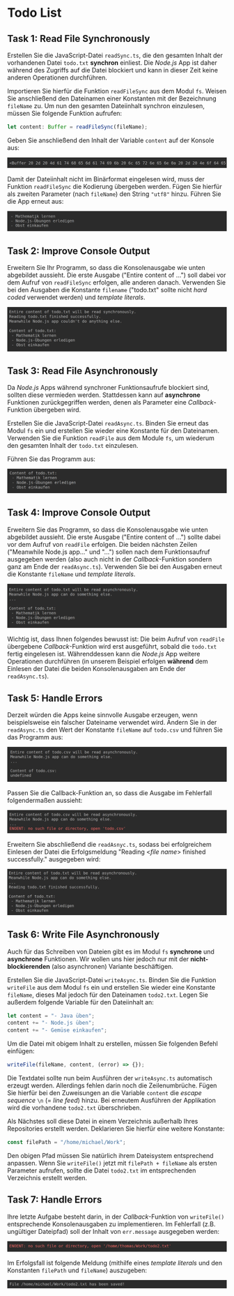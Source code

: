 # Todo List

## Task 1: Read File Synchronously

Erstellen Sie die JavaScript-Datei `readSync.ts`, die den gesamten Inhalt der vorhandenen Datei `todo.txt` **synchron** einliest. Die *Node.js* App ist daher während des Zugriffs auf die Datei blockiert und kann in dieser Zeit keine anderen Operationen durchführen.

Importieren Sie hierfür die Funktion `readFileSync` aus dem Modul `fs`. Weisen Sie anschließend den Dateinamen einer Konstanten mit der Bezeichnung `fileName` zu. Um nun den gesamten Dateiinhalt synchron einzulesen, müssen Sie folgende Funktion aufrufen:

```javascript
let content: Buffer = readFileSync(fileName);
```

Geben Sie anschließend den Inhalt der Variable `content` auf der Konsole aus:

![img](./images/runSyncRead1.png)

Damit der Dateiinhalt nicht im Binärformat eingelesen wird, muss der Funktion `readFileSync` die Kodierung übergeben werden. Fügen Sie hierfür als zweiten Parameter (nach `fileName`) den String `"utf8"`  hinzu. Führen Sie die App erneut aus:

![img](./images/runSyncRead2.png)

## Task 2: Improve Console Output

Erweitern Sie Ihr Programm, so dass die Konsolenausgabe wie unten abgebildet aussieht. Die erste Ausgabe ("Entire content of ...") soll dabei vor dem Aufruf von `readFileSync` erfolgen, alle anderen danach. Verwenden Sie bei den Ausgaben die Konstante `filename` ("todo.txt" sollte nicht *hard coded* verwendet werden) und *template literals*.

![img](./images/runSyncRead3.png)

## Task 3: Read File Asynchronously

Da *Node.js* Apps während synchroner Funktionsaufrufe blockiert sind, sollten diese vermieden werden. Stattdessen kann auf **asynchrone** Funktionen zurückgegriffen werden, denen als Parameter eine *Callback*-Funktion übergeben wird.

Erstellen Sie die JavaScript-Datei `readAsync.ts`. Binden Sie erneut das Modul `fs` ein und erstellen Sie wieder eine Konstante für den Dateinamen. Verwenden Sie die Funktion `readFile` aus dem Module `fs`, um wiederum den gesamten Inhalt der `todo.txt` einzulesen.

Führen Sie das Programm aus:

![img](./images/runAsyncRead1.png)

## Task 4: Improve Console Output

Erweitern Sie das Programm, so dass die Konsolenausgabe wie unten abgebildet aussieht. Die erste Ausgabe ("Entire content of ...") sollte dabei vor dem Aufruf von `readFile` erfolgen. Die beiden nächsten Zeilen ("Meanwhile Node.js app..." und "...") sollen nach dem Funktionsaufruf ausgegeben werden (also auch nicht in der *Callback*-Funktion sondern ganz am Ende der `readAsync.ts`). Verwenden Sie bei den Ausgaben erneut die Konstante `fileName` und *template literals*.

![img](./images/runAsyncRead2.png)

Wichtig ist, dass Ihnen folgendes bewusst ist: Die beim Aufruf von `readFile` übergebene *Callback*-Funktion wird erst ausgeführt, sobald die `todo.txt` fertig eingelesen ist. Währenddessen kann die *Node.js* App weitere Operationen durchführen (in unserem Beispiel erfolgen **während** dem Einlesen der Datei die beiden Konsolenausgaben am Ende der `readAsync.ts`).

## Task 5: Handle Errors

Derzeit würden die Apps keine sinnvolle Ausgabe erzeugen, wenn beispielsweise ein falscher Dateiname verwendet wird. Ändern Sie in der `readAsync.ts` den Wert der Konstante `fileName` auf `todo.csv` und führen Sie das Programm aus:

![img](./images/runAsyncReadErrorHandling1.png)

Passen Sie die Callback-Funktion an, so dass die Ausgabe im Fehlerfall folgendermaßen aussieht:

![img](./images/runAsyncReadErrorHandling2.png)

Erweitern Sie abschließend die `readAsnyc.ts`, sodass bei erfolgreichem Einlesen der Datei die Erfolgsmeldung "Reading \<*file name*> finished successfully." ausgegeben wird:

![img](./images/runAsyncReadErrorHandling3.png)

## Task 6: Write File Asynchronously

Auch für das Schreiben von Dateien gibt es im Modul `fs` **synchrone** und **asynchrone** Funktionen. Wir wollen uns hier jedoch nur mit der **nicht-blockierenden** (also asynchronen) Variante beschäftigen.

Erstellen Sie die JavaScript-Datei `writeAsync.ts`. Binden Sie die Funktion `writeFile` aus dem Modul `fs` ein und erstellen Sie wieder eine Konstante `fileName`, dieses Mal jedoch für den Dateinamen `todo2.txt`. Legen Sie außerdem folgende Variable für den Dateiinhalt an:

```javascript
let content = "- Java üben";
content += "- Node.js üben";
content += "- Gemüse einkaufen";
```

Um die Datei mit obigem Inhalt zu erstellen, müssen Sie folgenden Befehl einfügen:

```javascript
writeFile(fileName, content, (error) => {});
```

Die Textdatei sollte nun beim Ausführen der `writeAsync.ts` automatisch erzeugt werden. Allerdings fehlen darin noch die Zeilenumbrüche. Fügen Sie hierfür bei den Zuweisungen an die Variable `content` die *escape sequence* `\n` (= *line feed*) hinzu. Bei erneutem Ausführen der Applikation wird die vorhandene `todo2.txt` überschrieben.

Als Nächstes soll diese Datei in einem Verzeichnis außerhalb Ihres Repositories erstellt werden. Deklarieren Sie hierfür eine weitere Konstante:

```javascript
const filePath = "/home/michael/Work";
```

Den obigen Pfad müssen Sie natürlich ihrem Dateisystem entsprechend anpassen. Wenn Sie `writeFile()` jetzt mit `filePath + fileName` als ersten Parameter aufrufen, sollte die Datei `todo2.txt` im entsprechenden Verzeichnis erstellt werden.

## Task 7: Handle Errors

Ihre letzte Aufgabe besteht darin, in der *Callback*-Funktion von `writeFile()` entsprechende Konsolenausgaben zu implementieren. Im Fehlerfall (z.B. ungültiger Dateipfad) soll der Inhalt von `err.message` ausgegeben werden:

![img](./images/runAsyncWrite1.png)

Im Erfolgsfall ist folgende Meldung (mithilfe eines *template literals* und den Konstanten `filePath` und `fileName`) auszugeben:

![img](./images/runAsyncWrite2.png)
